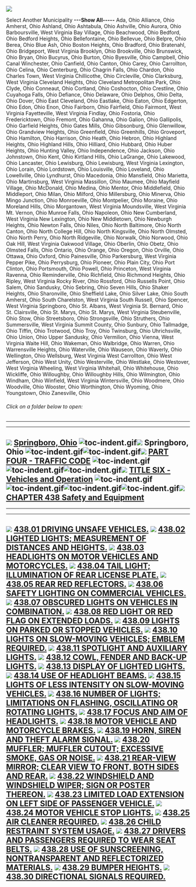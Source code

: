 [![](lpext51e7.bmp?f=images&fn=whdHelp.bmp&2.0)](http://www.conwaygreene.com/WHDHelp/index.htm)

Select Another Municipality **---Show All-----** Ada, Ohio Alliance,
Ohio Amherst, Ohio Ashland, Ohio Ashtabula, Ohio Ashville, Ohio Aurora,
Ohio Barboursville, West Virginia Bay Village, Ohio Beachwood, Ohio
Bedford, Ohio Bedford Heights, Ohio Bellefontaine, Ohio Bellevue, Ohio
Belpre, Ohio Berea, Ohio Blue Ash, Ohio Boston Heights, Ohio Bradford,
Ohio Bratenahl, Ohio Bridgeport, West Virginia Brooklyn, Ohio
Brookville, Ohio Brunswick, Ohio Bryan, Ohio Bucyrus, Ohio Burton, Ohio
Byesville, Ohio Campbell, Ohio Canal Winchester, Ohio Canfield, Ohio
Canton, Ohio Carey, Ohio Carrollton, Ohio Celina, Ohio Centerburg, Ohio
Chagrin Falls, Ohio Chardon, Ohio Charles Town, West Virginia
Chillicothe, Ohio Circleville, Ohio Clarksburg, West Virginia Cleveland
Heights, Ohio Cleveland Metropolitan Park, Ohio Clyde, Ohio Conneaut,
Ohio Cortland, Ohio Coshocton, Ohio Crestline, Ohio Cuyahoga Falls, Ohio
Defiance, Ohio Delaware, Ohio Delphos, Ohio Delta, Ohio Dover, Ohio East
Cleveland, Ohio Eastlake, Ohio Eaton, Ohio Edgerton, Ohio Edon, Ohio
Enon, Ohio Fairborn, Ohio Fairfield, Ohio Fairmont, West Virginia
Fayetteville, West Virginia Findlay, Ohio Fostoria, Ohio Fredericktown,
Ohio Fremont, Ohio Gahanna, Ohio Galion, Ohio Gallipolis, Ohio Garfield
Heights, Ohio Gates Mills, Ohio Gibsonburg, Ohio Glenwillow, Ohio
Grandview Heights, Ohio Greenfield, Ohio Greenhills, Ohio Groveport,
Ohio Hamilton, Ohio Harrison, Ohio Heath, Ohio Hebron, Ohio Highland
Heights, Ohio Highland Hills, Ohio Hilliard, Ohio Hubbard, Ohio Huber
Heights, Ohio Hunting Valley, Ohio Independence, Ohio Jackson, Ohio
Johnstown, Ohio Kent, Ohio Kirtland Hills, Ohio LaGrange, Ohio Lakewood,
Ohio Lancaster, Ohio Lewisburg, Ohio Lewisburg, West Virginia Lexington,
Ohio Lorain, Ohio Lordstown, Ohio Louisville, Ohio Loveland, Ohio
Lowellville, Ohio Lyndhurst, Ohio Macedonia, Ohio Mansfield, Ohio
Marietta, Ohio Martinsburg, West Virginia Massillon, Ohio Maumee, Ohio
Mayfield Village, Ohio McDonald, Ohio Medina, Ohio Mentor, Ohio
Middlefield, Ohio Middleport, Ohio Milan, Ohio Milford, Ohio
Millersburg, Ohio Minerva, Ohio Mingo Junction, Ohio Monroeville, Ohio
Montpelier, Ohio Moraine, Ohio Moreland Hills, Ohio Morgantown, West
Virginia Moundsville, West Virginia Mt. Vernon, Ohio Munroe Falls, Ohio
Napoleon, Ohio New Cumberland, West Virginia New Lexington, Ohio New
Middletown, Ohio Newburgh Heights, Ohio Newton Falls, Ohio Niles, Ohio
North Baltimore, Ohio North Canton, Ohio North College Hill, Ohio North
Kingsville, Ohio North Olmsted, Ohio North Perry, Ohio North Ridgeville,
Ohio Norwalk, Ohio Norwood, Ohio Oak Hill, West Virginia Oakwood
Village, Ohio Oberlin, Ohio Obetz, Ohio Olmsted Falls, Ohio Ontario,
Ohio Orange, Ohio Oregon, Ohio Orville, Ohio Ottawa, Ohio Oxford, Ohio
Painesville, Ohio Parkersburg, West Virginia Pepper Pike, Ohio
Perrysburg, Ohio Pioneer, Ohio Plain City, Ohio Port Clinton, Ohio
Portsmouth, Ohio Powell, Ohio Princeton, West Virginia Ravenna, Ohio
Reminderville, Ohio Richfield, Ohio Richmond Heights, Ohio Ripley, West
Virginia Rocky River, Ohio Rossford, Ohio Russells Point, Ohio Salem,
Ohio Sandusky, Ohio Sebring, Ohio Seven Hills, Ohio Shaker Heights, Ohio
Sharonville, Ohio Sheffield Lake, Ohio Silver Lake, Ohio South Amherst,
Ohio South Charelston, West Virginia South Russell, Ohio Spencer, West
Virginia Springboro, Ohio St. Albans, West Virginia St. Bernard, Ohio
St. Clairsville, Ohio St. Marys, Ohio St. Marys, West Virginia
Steubenville, Ohio Stow, Ohio Streetsboro, Ohio Strongsville, Ohio
Struthers, Ohio Summersville, West Virginia Summit County, Ohio Sunbury,
Ohio Tallmadge, Ohio Tiffin, Ohio Trotwood, Ohio Troy, Ohio Twinsburg,
Ohio Uhrichsville, Ohio Union, Ohio Upper Sandusky, Ohio Vermilion, Ohio
Vienna, West Virginia Waite Hill, Ohio Wakeman, Ohio Walbridge, Ohio
Warren, Ohio Warrensville Heights, Ohio Waterville, Ohio Wauseon, Ohio
Waverly, Ohio Wellington, Ohio Wellsburg, West Virginia West Carrollton,
Ohio West Jefferson, Ohio West Unity, Ohio Westerville, Ohio Westlake,
Ohio Westover, West Virginia Wheeling, West Virginia Whitehall, Ohio
Whitehouse, Ohio Wickliffe, Ohio Willoughby, Ohio Willoughby Hills, Ohio
Wilmington, Ohio Windham, Ohio Winfield, West Virginia Wintersville,
Ohio Woodmere, Ohio Woodville, Ohio Wooster, Ohio Worthington, Ohio
Wyoming, Ohio Youngstown, Ohio Zanesville, Ohio

###### Click on a folder below to open:

* * * * *

  --------------------------------------------------------------------------------------------------------------------------------------------------------------------------------------------------------------------------------------------------------------------------------------------------------------------------------------------------------------------------------------------------------------------------------------------------------------------------------------------------------------------
  [![](lpext0b6d.gif?f=images&fn=toc-expand.gif&2.0)](lpextf892.html?f=templates&fn=tools-contents.htm&cp=%2F&2.0) [Springboro, Ohio](lpext/indexee20.html?fn=document-frame.htm&f=templates&2.0)
  ![toc-indent.gif](lpextb702.gif?f=images&fn=toc-indent.gif&2.0)[![](lpext0b6d.gif?f=images&fn=toc-expand.gif&2.0)](lpextda37.html?f=templates&fn=tools-contents.htm&cp=Springboro&2.0) Springboro, Ohio
  ![toc-indent.gif](lpextb702.gif?f=images&fn=toc-indent.gif&2.0)![toc-indent.gif](lpextb702.gif?f=images&fn=toc-indent.gif&2.0)[![](lpext0b6d.gif?f=images&fn=toc-expand.gif&2.0)](lpextdabb.html?f=templates&fn=tools-contents.htm&cp=Springboro%2F1b19&2.0) [PART FOUR - TRAFFIC CODE](lpext/Springboro/1b19a412.html?fn=document-frame.htm&f=templates&2.0)
  ![toc-indent.gif](lpextb702.gif?f=images&fn=toc-indent.gif&2.0)![toc-indent.gif](lpextb702.gif?f=images&fn=toc-indent.gif&2.0)![toc-indent.gif](lpextb702.gif?f=images&fn=toc-indent.gif&2.0)[![](lpext0b6d.gif?f=images&fn=toc-expand.gif&2.0)](lpext2985.html?f=templates&fn=tools-contents.htm&cp=Springboro%2F1b19%2F1ecb&2.0) [TITLE SIX - Vehicles and Operation](lpext/Springboro/1b19/1ecba412.html?fn=document-frame.htm&f=templates&2.0)
  ![toc-indent.gif](lpextb702.gif?f=images&fn=toc-indent.gif&2.0)![toc-indent.gif](lpextb702.gif?f=images&fn=toc-indent.gif&2.0)![toc-indent.gif](lpextb702.gif?f=images&fn=toc-indent.gif&2.0)![toc-indent.gif](lpextb702.gif?f=images&fn=toc-indent.gif&2.0)[![](lpext0b6d.gif?f=images&fn=toc-expand.gif&2.0)](lpext/Springboro/1b19/1ecb/2379a412.html?fn=document-frame.htm&f=templates&2.0) [CHAPTER 438 Safety and Equipment](lpext/Springboro/1b19/1ecb/2379a412.html?fn=document-frame.htm&f=templates&2.0)
  --------------------------------------------------------------------------------------------------------------------------------------------------------------------------------------------------------------------------------------------------------------------------------------------------------------------------------------------------------------------------------------------------------------------------------------------------------------------------------------------------------------------

* * * * *

  -----------------------------------------------------------------------------------------------------------------------------------------------------------------------------------------------------------------------------------------------------------------------------------------------------------------
  [![](lpextdb7c.gif?f=images&fn=toc-leaf.gif&2.0)](lpext/Springboro/1b19/1ecb/2379/23a8a412.html?fn=document-frame.htm&f=templates&2.0) [438.01 DRIVING UNSAFE VEHICLES.](lpext/Springboro/1b19/1ecb/2379/23a8a412.html?fn=document-frame.htm&f=templates&2.0)
  [![](lpextdb7c.gif?f=images&fn=toc-leaf.gif&2.0)](lpext/Springboro/1b19/1ecb/2379/23b2a412.html?fn=document-frame.htm&f=templates&2.0) [438.02 LIGHTED LIGHTS; MEASUREMENT OF DISTANCES AND HEIGHTS.](lpext/Springboro/1b19/1ecb/2379/23b2a412.html?fn=document-frame.htm&f=templates&2.0)
  [![](lpextdb7c.gif?f=images&fn=toc-leaf.gif&2.0)](lpext/Springboro/1b19/1ecb/2379/23c2a412.html?fn=document-frame.htm&f=templates&2.0) [438.03 HEADLIGHTS ON MOTOR VEHICLES AND MOTORCYCLES.](lpext/Springboro/1b19/1ecb/2379/23c2a412.html?fn=document-frame.htm&f=templates&2.0)
  [![](lpextdb7c.gif?f=images&fn=toc-leaf.gif&2.0)](lpext/Springboro/1b19/1ecb/2379/23caa412.html?fn=document-frame.htm&f=templates&2.0) [438.04 TAIL LIGHT; ILLUMINATION OF REAR LICENSE PLATE.](lpext/Springboro/1b19/1ecb/2379/23caa412.html?fn=document-frame.htm&f=templates&2.0)
  [![](lpextdb7c.gif?f=images&fn=toc-leaf.gif&2.0)](lpext/Springboro/1b19/1ecb/2379/23d2a412.html?fn=document-frame.htm&f=templates&2.0) [438.05 REAR RED REFLECTORS.](lpext/Springboro/1b19/1ecb/2379/23d2a412.html?fn=document-frame.htm&f=templates&2.0)
  [![](lpextdb7c.gif?f=images&fn=toc-leaf.gif&2.0)](lpext/Springboro/1b19/1ecb/2379/23d8a412.html?fn=document-frame.htm&f=templates&2.0) [438.06 SAFETY LIGHTING ON COMMERCIAL VEHICLES.](lpext/Springboro/1b19/1ecb/2379/23d8a412.html?fn=document-frame.htm&f=templates&2.0)
  [![](lpextdb7c.gif?f=images&fn=toc-leaf.gif&2.0)](lpext/Springboro/1b19/1ecb/2379/23dfa412.html?fn=document-frame.htm&f=templates&2.0) [438.07 OBSCURED LIGHTS ON VEHICLES IN COMBINATION.](lpext/Springboro/1b19/1ecb/2379/23dfa412.html?fn=document-frame.htm&f=templates&2.0)
  [![](lpextdb7c.gif?f=images&fn=toc-leaf.gif&2.0)](lpext/Springboro/1b19/1ecb/2379/23e5a412.html?fn=document-frame.htm&f=templates&2.0) [438.08 RED LIGHT OR RED FLAG ON EXTENDED LOADS.](lpext/Springboro/1b19/1ecb/2379/23e5a412.html?fn=document-frame.htm&f=templates&2.0)
  [![](lpextdb7c.gif?f=images&fn=toc-leaf.gif&2.0)](lpext/Springboro/1b19/1ecb/2379/23eba412.html?fn=document-frame.htm&f=templates&2.0) [438.09 LIGHTS ON PARKED OR STOPPED VEHICLES.](lpext/Springboro/1b19/1ecb/2379/23eba412.html?fn=document-frame.htm&f=templates&2.0)
  [![](lpextdb7c.gif?f=images&fn=toc-leaf.gif&2.0)](lpext/Springboro/1b19/1ecb/2379/23f2a412.html?fn=document-frame.htm&f=templates&2.0) [438.10 LIGHTS ON SLOW-MOVING VEHICLES; EMBLEM REQUIRED.](lpext/Springboro/1b19/1ecb/2379/23f2a412.html?fn=document-frame.htm&f=templates&2.0)
  [![](lpextdb7c.gif?f=images&fn=toc-leaf.gif&2.0)](lpext/Springboro/1b19/1ecb/2379/2412a412.html?fn=document-frame.htm&f=templates&2.0) [438.11 SPOTLIGHT AND AUXILIARY LIGHTS.](lpext/Springboro/1b19/1ecb/2379/2412a412.html?fn=document-frame.htm&f=templates&2.0)
  [![](lpextdb7c.gif?f=images&fn=toc-leaf.gif&2.0)](lpext/Springboro/1b19/1ecb/2379/241aa412.html?fn=document-frame.htm&f=templates&2.0) [438.12 COWL, FENDER AND BACK-UP LIGHTS.](lpext/Springboro/1b19/1ecb/2379/241aa412.html?fn=document-frame.htm&f=templates&2.0)
  [![](lpextdb7c.gif?f=images&fn=toc-leaf.gif&2.0)](lpext/Springboro/1b19/1ecb/2379/2422a412.html?fn=document-frame.htm&f=templates&2.0) [438.13 DISPLAY OF LIGHTED LIGHTS.](lpext/Springboro/1b19/1ecb/2379/2422a412.html?fn=document-frame.htm&f=templates&2.0)
  [![](lpextdb7c.gif?f=images&fn=toc-leaf.gif&2.0)](lpext/Springboro/1b19/1ecb/2379/242aa412.html?fn=document-frame.htm&f=templates&2.0) [438.14 USE OF HEADLIGHT BEAMS.](lpext/Springboro/1b19/1ecb/2379/242aa412.html?fn=document-frame.htm&f=templates&2.0)
  [![](lpextdb7c.gif?f=images&fn=toc-leaf.gif&2.0)](lpext/Springboro/1b19/1ecb/2379/2430a412.html?fn=document-frame.htm&f=templates&2.0) [438.15 LIGHTS OF LESS INTENSITY ON SLOW-MOVING VEHICLES.](lpext/Springboro/1b19/1ecb/2379/2430a412.html?fn=document-frame.htm&f=templates&2.0)
  [![](lpextdb7c.gif?f=images&fn=toc-leaf.gif&2.0)](lpext/Springboro/1b19/1ecb/2379/2436a412.html?fn=document-frame.htm&f=templates&2.0) [438.16 NUMBER OF LIGHTS; LIMITATIONS ON FLASHING, OSCILLATING OR ROTATING LIGHTS.](lpext/Springboro/1b19/1ecb/2379/2436a412.html?fn=document-frame.htm&f=templates&2.0)
  [![](lpextdb7c.gif?f=images&fn=toc-leaf.gif&2.0)](lpext/Springboro/1b19/1ecb/2379/2445a412.html?fn=document-frame.htm&f=templates&2.0) [438.17 FOCUS AND AIM OF HEADLIGHTS.](lpext/Springboro/1b19/1ecb/2379/2445a412.html?fn=document-frame.htm&f=templates&2.0)
  [![](lpextdb7c.gif?f=images&fn=toc-leaf.gif&2.0)](lpext/Springboro/1b19/1ecb/2379/244ba412.html?fn=document-frame.htm&f=templates&2.0) [438.18 MOTOR VEHICLE AND MOTORCYCLE BRAKES.](lpext/Springboro/1b19/1ecb/2379/244ba412.html?fn=document-frame.htm&f=templates&2.0)
  [![](lpextdb7c.gif?f=images&fn=toc-leaf.gif&2.0)](lpext/Springboro/1b19/1ecb/2379/245fa412.html?fn=document-frame.htm&f=templates&2.0) [438.19 HORN, SIREN AND THEFT ALARM SIGNAL.](lpext/Springboro/1b19/1ecb/2379/245fa412.html?fn=document-frame.htm&f=templates&2.0)
  [![](lpextdb7c.gif?f=images&fn=toc-leaf.gif&2.0)](lpext/Springboro/1b19/1ecb/2379/2469a412.html?fn=document-frame.htm&f=templates&2.0) [438.20 MUFFLER; MUFFLER CUTOUT; EXCESSIVE SMOKE, GAS OR NOISE.](lpext/Springboro/1b19/1ecb/2379/2469a412.html?fn=document-frame.htm&f=templates&2.0)
  [![](lpextdb7c.gif?f=images&fn=toc-leaf.gif&2.0)](lpext/Springboro/1b19/1ecb/2379/2471a412.html?fn=document-frame.htm&f=templates&2.0) [438.21 REAR-VIEW MIRROR; CLEAR VIEW TO FRONT, BOTH SIDES AND REAR.](lpext/Springboro/1b19/1ecb/2379/2471a412.html?fn=document-frame.htm&f=templates&2.0)
  [![](lpextdb7c.gif?f=images&fn=toc-leaf.gif&2.0)](lpext/Springboro/1b19/1ecb/2379/2477a412.html?fn=document-frame.htm&f=templates&2.0) [438.22 WINDSHIELD AND WINDSHIELD WIPER; SIGN OR POSTER THEREON.](lpext/Springboro/1b19/1ecb/2379/2477a412.html?fn=document-frame.htm&f=templates&2.0)
  [![](lpextdb7c.gif?f=images&fn=toc-leaf.gif&2.0)](lpext/Springboro/1b19/1ecb/2379/2487a412.html?fn=document-frame.htm&f=templates&2.0) [438.23 LIMITED LOAD EXTENSION ON LEFT SIDE OF PASSENGER VEHICLE.](lpext/Springboro/1b19/1ecb/2379/2487a412.html?fn=document-frame.htm&f=templates&2.0)
  [![](lpextdb7c.gif?f=images&fn=toc-leaf.gif&2.0)](lpext/Springboro/1b19/1ecb/2379/248da412.html?fn=document-frame.htm&f=templates&2.0) [438.24 MOTOR VEHICLE STOP LIGHTS.](lpext/Springboro/1b19/1ecb/2379/248da412.html?fn=document-frame.htm&f=templates&2.0)
  [![](lpextdb7c.gif?f=images&fn=toc-leaf.gif&2.0)](lpext/Springboro/1b19/1ecb/2379/2496a412.html?fn=document-frame.htm&f=templates&2.0) [438.25 AIR CLEANER REQUIRED.](lpext/Springboro/1b19/1ecb/2379/2496a412.html?fn=document-frame.htm&f=templates&2.0)
  [![](lpextdb7c.gif?f=images&fn=toc-leaf.gif&2.0)](lpext/Springboro/1b19/1ecb/2379/249da412.html?fn=document-frame.htm&f=templates&2.0) [438.26 CHILD RESTRAINT SYSTEM USAGE.](lpext/Springboro/1b19/1ecb/2379/249da412.html?fn=document-frame.htm&f=templates&2.0)
  [![](lpextdb7c.gif?f=images&fn=toc-leaf.gif&2.0)](lpext/Springboro/1b19/1ecb/2379/24b9a412.html?fn=document-frame.htm&f=templates&2.0) [438.27 DRIVERS AND PASSENGERS REQUIRED TO WEAR SEAT BELTS.](lpext/Springboro/1b19/1ecb/2379/24b9a412.html?fn=document-frame.htm&f=templates&2.0)
  [![](lpextdb7c.gif?f=images&fn=toc-leaf.gif&2.0)](lpext/Springboro/1b19/1ecb/2379/24d9a412.html?fn=document-frame.htm&f=templates&2.0) [438.28 USE OF SUNSCREENING, NONTRANSPARENT AND REFLECTORIZED MATERIALS.](lpext/Springboro/1b19/1ecb/2379/24d9a412.html?fn=document-frame.htm&f=templates&2.0)
  [![](lpextdb7c.gif?f=images&fn=toc-leaf.gif&2.0)](lpext/Springboro/1b19/1ecb/2379/24faa412.html?fn=document-frame.htm&f=templates&2.0) [438.29 BUMPER HEIGHTS.](lpext/Springboro/1b19/1ecb/2379/24faa412.html?fn=document-frame.htm&f=templates&2.0)
  [![](lpextdb7c.gif?f=images&fn=toc-leaf.gif&2.0)](lpext/Springboro/1b19/1ecb/2379/2523a412.html?fn=document-frame.htm&f=templates&2.0) [438.30 DIRECTIONAL SIGNALS REQUIRED.](lpext/Springboro/1b19/1ecb/2379/2523a412.html?fn=document-frame.htm&f=templates&2.0)
  -----------------------------------------------------------------------------------------------------------------------------------------------------------------------------------------------------------------------------------------------------------------------------------------------------------------


